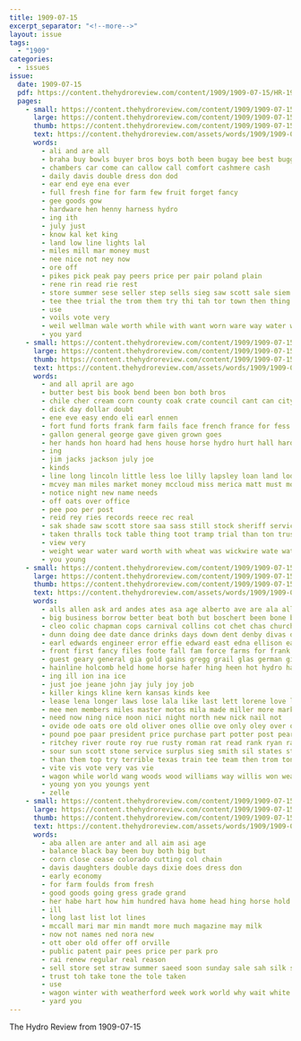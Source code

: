 ```yaml
---
title: 1909-07-15
excerpt_separator: "<!--more-->"
layout: issue
tags:
  - "1909"
categories:
  - issues
issue:
  date: 1909-07-15
  pdf: https://content.thehydroreview.com/content/1909/1909-07-15/HR-1909-07-15.pdf
  pages:
    - small: https://content.thehydroreview.com/content/1909/1909-07-15/small/HR-1909-07-15-01.jpg
      large: https://content.thehydroreview.com/content/1909/1909-07-15/large/HR-1909-07-15-01.jpg
      thumb: https://content.thehydroreview.com/content/1909/1909-07-15/thumbnails/HR-1909-07-15-01.jpg
      text: https://content.thehydroreview.com/assets/words/1909/1909-07-15/HR-1909-07-15-01.txt
      words:
        - ali and are all
        - braha buy bowls buyer bros boys both been bugay bee best buggy break bays but
        - chambers car come can callow call comfort cashmere cash
        - daily davis double dress don dod
        - ear end eye ena ever
        - full fresh fine for farm few fruit forget fancy
        - gee goods gow
        - hardware hen henny harness hydro
        - ing ith
        - july just
        - know kal ket king
        - land low line lights lal
        - miles mill mar money must
        - nee nice not ney now
        - ore off
        - pikes pick peak pay peers price per pair poland plain
        - rene rin read rie rest
        - store summer sese seller step sells sieg saw scott sale siem see single save sell
        - tee thee trial the trom them try thi tah tor town then thing taylor
        - use
        - voils vote very
        - weil wellman wale worth while with want worn ware way water will why
        - you yard
    - small: https://content.thehydroreview.com/content/1909/1909-07-15/small/HR-1909-07-15-02.jpg
      large: https://content.thehydroreview.com/content/1909/1909-07-15/large/HR-1909-07-15-02.jpg
      thumb: https://content.thehydroreview.com/content/1909/1909-07-15/thumbnails/HR-1909-07-15-02.jpg
      text: https://content.thehydroreview.com/assets/words/1909/1909-07-15/HR-1909-07-15-02.txt
      words:
        - and all april are ago
        - butter best bis book bend been bon both bros
        - chile cher cream corn county coak crate council cant can city come commer champagne cowboy chai
        - dick day dollar doubt
        - ene eve easy endo eli earl ennen
        - fort fund forts frank farm fails face french france for fess famous from fine
        - gallon general george gave given grown goes
        - her hands hon hoard had hens house horse hydro hurt hall hardware henke him has hor heal
        - ing
        - jim jacks jackson july joe
        - kinds
        - line long lincoln little less loe lilly lapsley loan land lodge
        - mcvey man miles market money mccloud miss merica matt must mond matter mountain men much
        - notice night new name needs
        - off oats over office
        - pee poo per post
        - reid rey ries records reece rec real
        - sak shade saw scott store saa sass still stock sheriff service stallion show shoe south she school stand standard sells sick season super sunny senn state springs spearman smith smit
        - taken thralls tock table thing toot tramp trial than ton trust track tex tant town them tad the tra tall then
        - view very
        - weight wear water ward worth with wheat was wickwire wate waters white wagon weekly
        - you young
    - small: https://content.thehydroreview.com/content/1909/1909-07-15/small/HR-1909-07-15-03.jpg
      large: https://content.thehydroreview.com/content/1909/1909-07-15/large/HR-1909-07-15-03.jpg
      thumb: https://content.thehydroreview.com/content/1909/1909-07-15/thumbnails/HR-1909-07-15-03.jpg
      text: https://content.thehydroreview.com/assets/words/1909/1909-07-15/HR-1909-07-15-03.txt
      words:
        - alls allen ask ard andes ates asa age alberto ave are ala all abe amor arm ago aid and august ally alea
        - big business borrow better beat both but boschert been bone buy boys brown batter black brings bound ball bixler bys back bank bond barber bese bros beer bridgeport brother bradley bere buyer bar
        - cleo colic chapman cops carnival collins cot chet chas church campbell clinton cattle car care chambers chance corn come cream came che celia cash charter check city court cast cheap close charles crier col card county caddo coast cord coy class council
        - dunn doing dee date dance drinks days down dent denby divas dick din dewey dell day duncan dail diamond dry
        - earl edwards engineer error effie edward east edna ellison eastern ever every
        - front first fancy files foote fall fam force farms for frank fish far fast fost farm friends from fer few fresh full folks fee forget foot frisco felton fund fred friday fitting
        - guest geary general gia gold gains gregg grail glas german given griffin glimpse getting glidewell getler grown good glad gilchrist
        - hainline holcomb held home horse hafer hing heen hot hydro harley hardware homa hunt helt her hands health hes hundred hold hens has hafler haul had han herb harry helen hour hearing henke head house hinton
        - ing ill ion ina ice
        - just joe jeane john jay july joy job
        - killer kings kline kern kansas kinds kee
        - lease lena longer laws lose lala like last lett lorene love lights lon lore lor lates land loan left lien look london lac lane lacy line
        - mee men members miles master motos mila made miller more market moran mil mihai morning man mater monday mite mills most matters mighty money mas marsh mary minnie
        - need now ning nice noon nici night north new nick nail not
        - ovide ode oats ore old oliver ones ollie ove only oley over overs oda
        - pound poe paar president price purchase part potter post pearl pretty patient per public prom piet palmer parra pac pure pope people parton
        - ritchey river route roy rue rusty roman rat read rank ryan rain rent rinearson rosser
        - sour sun scott stone service surplus sieg smith sil states store soon shall sen somes she sick stand standard school six see sam soult sas seller studebaker still snyder sunday saturday stunz spring stock sever sit say sell south sten start standing sunshine surgeon send smoke sisson sons smile springs selling state showers seen sheller sale stay suit streets son
        - than them top try terrible texas train tee team then trom ton the tae tell tex tain tom taken town take thelma tittle tol
        - vite vis vote very vas vie
        - wagon while world wang woods wood williams way willis won weatherford wills worst was work wish want washita wash went wells well will wait weather week wilson weeks wee water with wear west
        - young yon you youngs yent
        - zelle
    - small: https://content.thehydroreview.com/content/1909/1909-07-15/small/HR-1909-07-15-04.jpg
      large: https://content.thehydroreview.com/content/1909/1909-07-15/large/HR-1909-07-15-04.jpg
      thumb: https://content.thehydroreview.com/content/1909/1909-07-15/thumbnails/HR-1909-07-15-04.jpg
      text: https://content.thehydroreview.com/assets/words/1909/1909-07-15/HR-1909-07-15-04.txt
      words:
        - aba allen are anter and all aim asi age
        - balance black bay been buy both big but
        - corn close cease colorado cutting col chain
        - davis daughters double days dixie does dress don
        - early economy
        - for farm foulds from fresh
        - good goods going gress grade grand
        - her habe hart how him hundred hava home head hing horse hold heres hurry hydro hale holding half harness
        - ill
        - long last list lot lines
        - mccall mari mar min mandt more much magazine may milk
        - now not names ned nora new
        - ott ober old offer off orville
        - public patent pair pees price per park pro
        - rai renew regular real reason
        - sell store set straw summer saeed soon sunday sale sah silk spring see streets saas saturday schaffner suits shears sid special scotch
        - trust toh take tone the tole taken
        - use
        - wagon winter with weatherford week work world why wait white while weeks will wen
        - yard you
---
```


The Hydro Review from 1909-07-15

<!--more-->

